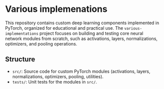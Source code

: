 # Various implemenations

This repository contains custom deep learning components implemented in PyTorch, organized for educational and practical use. The `various-implementations` project focuses on building and testing core neural network modules from scratch, such as activations, layers, normalizations, optimizers, and pooling operations.

## Structure
- `src/`: Source code for custom PyTorch modules (activations, layers, normalizations, optimizers, pooling, utilities).
- `tests/`: Unit tests for the modules in `src/`.


